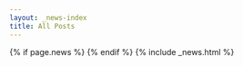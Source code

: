 ```yaml
---
layout: _news-index
title: All Posts
---
```

{% if page.news %}
{% endif %} 
{% include _news.html %}
